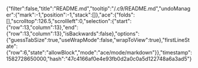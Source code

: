 {"filter":false,"title":"README.md","tooltip":"/.c9/README.md","undoManager":{"mark":-1,"position":-1,"stack":[]},"ace":{"folds":[],"scrolltop":126.5,"scrollleft":0,"selection":{"start":{"row":13,"column":13},"end":{"row":13,"column":13},"isBackwards":false},"options":{"guessTabSize":true,"useWrapMode":false,"wrapToView":true},"firstLineState":{"row":6,"state":"allowBlock","mode":"ace/mode/markdown"}},"timestamp":1582728650000,"hash":"47c4166af0e4e93fb0d2a0c0a5d122748a6a3ad5"}